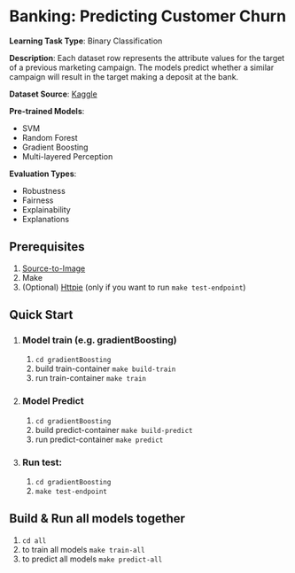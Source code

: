# Banking: Predicting Customer Churn

**Learning Task Type**: Binary Classification

**Description**: Each dataset row represents the attribute values for the target of a previous marketing campaign. The models predict whether a similar campaign will result in the target making a deposit at the bank.

**Dataset Source**: [Kaggle](https://www.kaggle.com/adammaus/predicting-churn-for-bank-customers)

**Pre-trained Models**:

  - SVM
  - Random Forest
  - Gradient Boosting
  - Multi-layered Perception

**Evaluation Types**:

  - Robustness
  - Fairness
  - Explainability
  - Explanations

## Prerequisites  
1. [Source-to-Image](https://github.com/openshift/source-to-image)
2. Make
3. (Optional) [Httpie](https://httpie.org/) (only if you want to run ```make test-endpoint```)

## Quick Start
1. ### Model train (e.g. gradientBoosting)
	1. `cd gradientBoosting`
	2. build train-container `make build-train`
	3. run train-container `make train`
2.	### Model Predict
	1.	`cd gradientBoosting`
	2.	build predict-container `make build-predict`
	3.	run predict-container `make predict`

3. ### Run test:
	 1.	`cd gradientBoosting`
	 2.	`make test-endpoint`


## Build & Run all models together

1.	`cd all`
2.	to train all models `make train-all`
3.	to predict all models `make predict-all`
